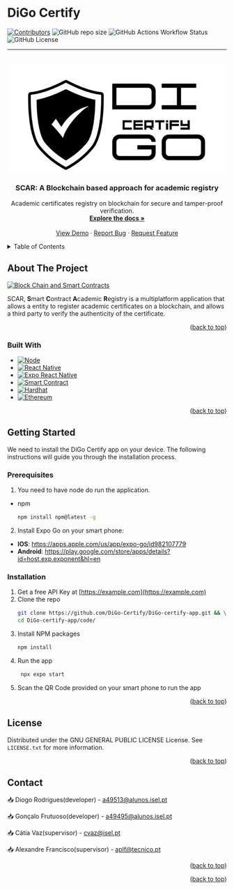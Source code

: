 # DiGo Certify

<a name="readme-top"></a>

[![Contributors][contributors-shield]][contributors-url]
![GitHub repo size](https://img.shields.io/github/repo-size/DiGo-Certify/DiGo-certify-app)
![GitHub Actions Workflow Status](https://img.shields.io/github/actions/workflow/status/DiGo-Certify/DiGo-certify-app/cl.yml)
![GitHub License](https://img.shields.io/github/license/DiGo-Certify/DiGo-certify-app)

---

<!-- PROJECT LOGO -->
<br />
<div align="center">
  <a href="https://github.com/DiGo-Certify/DiGo-certify-app/blob/main/docs/images/logo.png">
    <img src="docs/images/splash-screen.png" alt="Logo">
  </a>

<h3 align="center">SCAR: A Blockchain based approach for academic registry</h3>

  <p align="center">
    Academic certificates registry on blockchain for secure and tamper-proof verification.
    <br />
    <a href="https://github.com/DiGo-Certify/DiGo-certify-app"><strong>Explore the docs »</strong></a>
    <br />
    <br />
    <a href="https://github.com/DiGo-Certify/DiGo-certify-app">View Demo</a>
    ·
    <a href="https://github.com/DiGo-Certify/DiGo-certify-app/issues">Report Bug</a>
    ·
    <a href="https://github.com/DiGo-Certify/DiGo-certify-app/issues">Request Feature</a>
  </p>
</div>

<!-- TABLE OF CONTENTS -->
<details>
  <summary>Table of Contents</summary>
  <ol>
    <li>
      <a href="#about-the-project">About The Project</a>
      <ul>
        <li><a href="#built-with">Built With</a></li>
      </ul>
    </li>
    <li>
      <a href="#getting-started">Getting Started</a>
      <ul>
        <li><a href="#prerequisites">Prerequisites</a></li>
        <li><a href="#installation">Installation</a></li>
      </ul>
    </li>
    <li><a href="#usage">Usage</a></li>
    <li><a href="#license">License</a></li>
    <li><a href="#contact">Contact</a></li>
    <li><a href="#acknowledgments">Acknowledgments</a></li>
  </ol>
</details>

<!-- ABOUT THE PROJECT -->

## About The Project

[![Block Chain and Smart Contracts][product-screenshot]][product-screenshot]

SCAR, **S**mart **C**ontract **A**cademic **R**egistry is a multiplatform application that allows a entity to register academic certificates on a blockchain, and allows a third party to verify the authenticity of the certificate.

<p align="right">(<a href="#readme-top">back to top</a>)</p>

### Built With

- [![Node][Node.js]][Node-url]
- [![React Native][ReactNative.js]][ReactNative-url]
- [![Expo React Native][Expo.js]][Expo-url]
- [![Smart Contract][Solidity.sol]][Solidity-url]
- [![Hardhat][Hardhat.js]][Hardhat-url]
- [![Ethereum][Ethereum.js]][Ethereum-url]

<p align="right">(<a href="#readme-top">back to top</a>)</p>

<!-- GETTING STARTED -->

## Getting Started

We need to install the DiGo Certify app on your device.
The following instructions will guide you through the installation process.

### Prerequisites

1. You need to have node do run the application.

- npm
  ```sh
  npm install npm@latest -g
  ```
2. Install Expo Go on your smart phone:
  - **IOS**: https://apps.apple.com/us/app/expo-go/id982107779
  - **Android**: https://play.google.com/store/apps/details?id=host.exp.exponent&hl=en


### Installation

1. Get a free API Key at [https://example.com](https://example.com)
2. Clone the repo
   ```sh
   git clone https://github.com/DiGo-Certify/DiGo-certify-app.git && \
   cd DiGo-certify-app/code/
   ```
3. Install NPM packages
   ```sh
   npm install
   ```
4. Run the app
   ```sh
    npx expo start
    ```
5. Scan the QR Code provided on your smart phone to run the app

<p align="right">(<a href="#readme-top">back to top</a>)</p>

<!-- USAGE EXAMPLES -->

<!-- ## Usage

Use this space to show useful examples of how a project can be used. Additional screenshots, code examples and demos work well in this space. You may also link to more resources.

_For more examples, please refer to the [Documentation](https://example.com)_

<p align="right">(<a href="#readme-top">back to top</a>)</p> -->

<!-- LICENSE -->

## License

Distributed under the GNU GENERAL PUBLIC LICENSE License. See `LICENSE.txt` for more information.

<p align="right">(<a href="#readme-top">back to top</a>)</p>

<!-- CONTACT -->

## Contact

:inbox_tray: Diogo Rodrigues(developer) - [a49513@alunos.isel.pt](mailto:a49513@alunos.isel.pt)

:inbox_tray: Gonçalo Frutuoso(developer) - [a49495@alunos.isel.pt](mailto:a49495@alunos.isel.pt)

:inbox_tray: Cátia Vaz(supervisor) - [cvaz@isel.pt](mailto:cvaz@isel.pt)

:inbox_tray: Alexandre Francisco(supervisor) - [aplf@tecnico.pt](mailto:aplf@tecnico.pt)

<p align="right">(<a href="#readme-top">back to top</a>)</p>

<!-- ACKNOWLEDGMENTS -->

<!-- ## Acknowledgments

- []()
- []()
- []() -->

<p align="right">(<a href="#readme-top">back to top</a>)</p>

<!-- MARKDOWN LINKS & IMAGES -->

[contributors-shield]: https://img.shields.io/github/contributors/DiGo-Certify/DiGo-certify-app.svg
[contributors-url]: https://github.com/DiGo-Certify/DiGo-certify-app/graphs/contributors
[product-screenshot]: ./docs/images/blockchain-and-smart-contract-image.png
[Node.js]: https://img.shields.io/badge/node.js-6DA55F?style=for-the-badge&logo=node.js&logoColor=white
[Node-url]: https://nodejs.org/
[Expo.js]: https://img.shields.io/badge/expo-1C1E24?style=for-the-badge&logo=expo&logoColor=#D04A37
[Expo-url]: https://docs.expo.dev/
[Solidity.sol]: https://img.shields.io/badge/solidity-363636?style=for-the-badge&logo=solidity&logoColor=white
[Solidity-url]: https://docs.soliditylang.org/en/v0.8.7/
[Hardhat.js]: https://img.shields.io/badge/hardhat-000000?style=for-the-badge&logo=hardhat&logoColor=white
[Hardhat-url]: https://hardhat.org/
[Ethereum.js]: https://img.shields.io/badge/ethereum-3C3C3D?style=for-the-badge&logo=ethereum&logoColor=white
[Ethereum-url]: https://ethereum.org/en/
[FireBase.js]: https://img.shields.io/badge/firebase-FFCA28?style=for-the-badge&logo=firebase&logoColor=black
[FireBase-url]: https://firebase.google.com/
[TypeScript.ts]: https://img.shields.io/badge/typescript-3178C6?style=for-the-badge&logo=typescript&logoColor=white
[TypeScript-url]: https://www.typescriptlang.org/
[ReactNative.js]: https://img.shields.io/badge/react_native-%2320232a.svg?style=for-the-badge&logo=react&logoColor=%2361DAFB
[ReactNative-url]: https://reactnative.dev/
